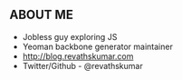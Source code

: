 ##  ABOUT ME

* Jobless guy exploring JS
* Yeoman backbone generator maintainer
* http://blog.revathskumar.com
* Twitter/Github - @revathskumar
